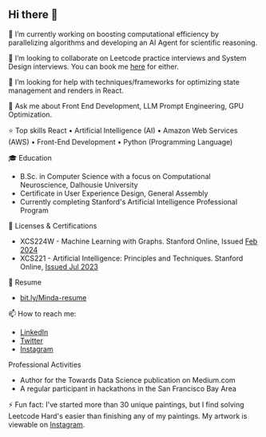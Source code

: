 ## Hi there 👋

🔭 I’m currently working on boosting computational efficiency by parallelizing algorithms and developing an AI Agent for scientific reasoning.

👯 I’m looking to collaborate on Leetcode practice interviews and System Design interviews. You can book me [here](https://calendly.com/kittentech/mock?back=1&month=2025-05) for either. 

🤔 I’m looking for help with techniques/frameworks for optimizing state management and renders in React.

💬 Ask me about Front End Development, LLM Prompt Engineering, GPU Optimization.

⭐ Top skills
React • Artificial Intelligence (AI) • Amazon Web Services (AWS) • Front-End Development • Python (Programming Language)

🎓 Education
* B.Sc. in Computer Science with a focus on Computational Neuroscience, Dalhousie University
* Certificate in User Experience Design, General Assembly
* Currently completing Stanford's Artificial Intelligence Professional Program

🪪 Licenses & Certifications
- XCS224W - Machine Learning with Graphs. Stanford Online, Issued [Feb 2024](https://digitalcredential.stanford.edu/check/4EE34F681FBE3213EBA4EBA8537CB09849031F77309DEC3F34ABDAE6DE32E087b0xycHNsL2VMM3AxZDMrRHJMZ2JQL0dzMXlsdjZuUEYyRFhPUXpDcGdDYU5QRzBP)
- XCS221 - Artificial Intelligence: Principles and Techniques. Stanford Online, [Issued Jul 2023](https://digitalcredential.stanford.edu/check/F54F04E95F8EADD284D8510E9F12AE1F137D735E647CF7405E91A7C8CDD1E6B4SVBGTXFJMHFwVFNLSlJCQ0pxSWpYZTFmMVd2eEFVUEcyNWhxUzZNbkEwNkMvRHpj)

📃 Resume
- [bit.ly/Minda-resume](https://bit.ly/Minda-resume)

📫 How to reach me: 
- [LinkedIn](https://www.linkedin.com/in/mindamyers/)
- [Twitter](https://twitter.com/MindaMyers)
- [Instagram](https://www.instagram.com/minda.myers/)

Professional Activities
* Author for the Towards Data Science publication on Medium.com
* A regular participant in hackathons in the San Francisco Bay Area

⚡ Fun fact: I've started more than 30 unique paintings, but I find solving Leetcode Hard's easier than finishing any of my paintings. My artwork is viewable on [Instagram](https://www.instagram.com/minda.myers/). 
